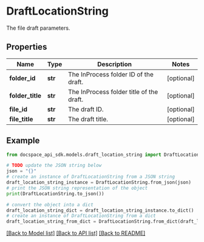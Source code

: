 # DraftLocationString
The file draft parameters.

## Properties

Name | Type | Description | Notes
------------ | ------------- | ------------- | -------------
**folder_id** | **str** | The InProcess folder ID of the draft. | [optional] 
**folder_title** | **str** | The InProcess folder title of the draft. | [optional] 
**file_id** | **str** | The draft ID. | [optional] 
**file_title** | **str** | The draft title. | [optional] 

## Example

```python
from docspace_api_sdk.models.draft_location_string import DraftLocationString

# TODO update the JSON string below
json = "{}"
# create an instance of DraftLocationString from a JSON string
draft_location_string_instance = DraftLocationString.from_json(json)
# print the JSON string representation of the object
print(DraftLocationString.to_json())

# convert the object into a dict
draft_location_string_dict = draft_location_string_instance.to_dict()
# create an instance of DraftLocationString from a dict
draft_location_string_from_dict = DraftLocationString.from_dict(draft_location_string_dict)
```
[[Back to Model list]](../README.md#documentation-for-models) [[Back to API list]](../README.md#documentation-for-api-endpoints) [[Back to README]](../README.md)


